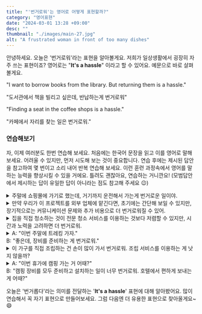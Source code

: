 ```yaml
---
title: "'번거로워'는 영어로 어떻게 표현할까?"
category: "영어표현"
date: "2024-03-01 13:28 +09:00"
desc: ""
thumbnail: "./images/main-27.jpg"
alt: "A frustrated woman in front of too many dishes"
---
```


안녕하세요. 오늘은 '번거로워'라는 표현을 알아볼게요. 저희가 일상생활에서 굉장히 자주 쓰는 표현이죠? 영어로는 "**It's a hassle**" 이라고 할 수 있어요. 예문으로 바로 살펴볼게요.

"I want to borrow books from the library. But returning them is a hassle."

"도서관에서 책을 빌리고 싶은데, 반납하는게 번거로워"

"Finding a seat in the coffee shops is a hassle."

"카페에서 자리를 찾는 일은 번거로워."

### 연습해보기

자, 이제 여러분도 한번 연습해 보세요. 처음에는 한국어 문장을 읽고 이를 영어로 말해보세요. 어려울 수 있지만, 먼저 시도해 보는 것이 중요합니다. 연습 후에는 제시된 답안을 참고하여 몇 번이고 소리 내어 반복 연습해 보세요. 이런 훈련 과정속에서 영어를 말하는 능력을 향상시킬 수 있을 거에요. 틀려도 괜찮아요, 연습하는 거니깐요! (모범답안에서 제시하는 답이 유일한 답이 아니라는 점도 참고해 주세요 😉)

<details>
  <summary>주말에 쇼핑몰에 가기로 했는데, 거기까지 운전해서 가는게 번거로운 일이야.</summary>
  <span>I decided to go to the mall this weekend. But driving there is a hassle.</span>
</details>

<details>
 <summary>만약 우리가 이 프로젝트를 외부 업체에 맡긴다면, 초기에는 간단해 보일 수 있지만, 장기적으로는 커뮤니케이션 문제와 추가 비용으로 더 번거로워질 수 있어.</summary>
  <span>If we outsource this project, it might seem simpler at first, but in the long run, it could be more of a hassle with communication issues and additional costs.</span>
</details>

<details>
  <summary>집을 직접 청소하는 것이 전문 청소 서비스를 이용하는 것보다 저렴할 수 있지만, 시간과 노력을 고려하면 더 번거로워.</summary>
  <span>Cleaning the house by yourself might be cheaper than hiring a professional service, but considering the time and effort, it's more of a hassle.</span>
</details>

<details>
  <summary>A: "이번 주말에 트레킹 가자."<br>B: "좋은데, 장비를 준비하는 게 번거로워."</summary>
<span>A: "Let's go trekking this weekend."<br>"Sounds good, but preparing all the gear is a hassle."</span>
</details>

<details>
  <summary>이 가구를 직접 조립하는 건 손이 많이 가서 번거로워. 조립 서비스를 이용하는 게 낫지 않을까?</summary>
  <span>Assembling this furniture ourselves is a hassle because it's so much work. Wouldn't it be better to use the assembly service?</span>
</details>

<details>
  <summary>A: "이번 휴가에 캠핑 가는 거 어때?"<br>B: "캠핑 장비를 모두 준비하고 설치하는 일이 너무 번거로워. 호텔에서 편하게 보내는 게 어때?"
</summary>
<span>A: "How about going camping for our next vacation?"<br>B: "Getting all the camping gear ready and setting it up is such a hassle. How about we just stay in a hotel and relax?"</span>
</details>

오늘은 '번거롭다'라는 의미를 전달하는 '**It's a hassle**' 표현에 대해 알아봤어요. 많이 연습해서 꼭 자기 표현으로 만들어보세요. 그럼 다음엔 더 유용한 표현으로 찾아올게요\~ 😄
